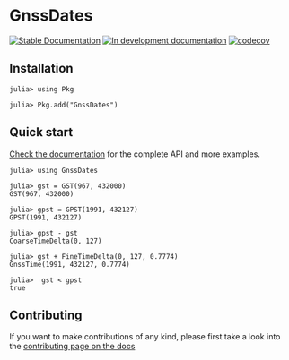 # GnssDates

[![Stable Documentation](https://img.shields.io/badge/docs-stable-blue.svg)](https://nandoconde.github.io/GnssDates.jl/stable)
[![In development documentation](https://img.shields.io/badge/docs-dev-blue.svg)](https://nandoconde.github.io/GnssDates.jl/dev)
[![codecov](https://codecov.io/gh/nandoconde/GnssDates.jl/graph/badge.svg?token=ODZYAYBP10)](https://codecov.io/gh/nandoconde/GnssDates.jl)

## Installation

```julia-repl
julia> using Pkg

julia> Pkg.add("GnssDates")
```

## Quick start

[Check the documentation](https://nandoconde.github.io/GnssDates.jl/dev/) for
the complete API and more examples.

```julia-repl
julia> using GnssDates

julia> gst = GST(967, 432000)
GST(967, 432000)

julia> gpst = GPST(1991, 432127)
GPST(1991, 432127)

julia> gpst - gst
CoarseTimeDelta(0, 127)

julia> gst + FineTimeDelta(0, 127, 0.7774)
GnssTime(1991, 432127, 0.7774)

julia>  gst < gpst
true
```

## Contributing

If you want to make contributions of any kind, please first take a look into the
[contributing page on the docs](https://nandoconde.github.io/GnssDates.jl/dev/developers/02-contributing/)
